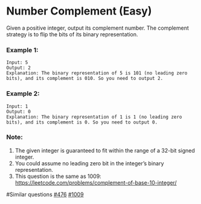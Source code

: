 # Number Complement (Easy)

Given a positive integer, output its complement number. The complement strategy is to flip the bits of its binary representation.

### Example 1:
```
Input: 5
Output: 2
Explanation: The binary representation of 5 is 101 (no leading zero bits), and its complement is 010. So you need to output 2.
```
 
### Example 2:
```
Input: 1
Output: 0
Explanation: The binary representation of 1 is 1 (no leading zero bits), and its complement is 0. So you need to output 0.
```

### Note:
1. The given integer is guaranteed to fit within the range of a 32-bit signed integer.
2. You could assume no leading zero bit in the integer’s binary representation.
3. This question is the same as 1009: https://leetcode.com/problems/complement-of-base-10-integer/

#Similar questions [#476](../p476e/README.md) [#1009](../pr1009e/README.md)
